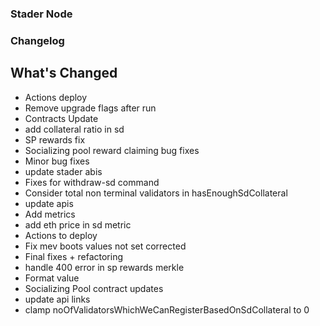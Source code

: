 ### Stader Node

### Changelog
## What's Changed
* Actions deploy
* Remove upgrade flags after run
* Contracts Update
* add collateral ratio in sd
* SP rewards fix
* Socializing pool reward claiming bug fixes
* Minor bug fixes
* update stader abis
* Fixes for withdraw-sd command
* Consider total non terminal validators in hasEnoughSdCollateral
* update apis
* Add metrics
* add eth price in sd metric
* Actions to deploy
* Fix mev boots values not set corrected
* Final fixes + refactoring
* handle 400 error in sp rewards merkle
* Format value
* Socializing Pool contract updates
* update api links
* clamp noOfValidatorsWhichWeCanRegisterBasedOnSdCollateral to 0
